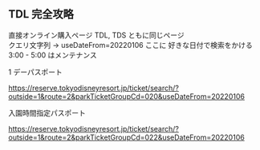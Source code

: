 ## TDL 完全攻略

直接オンライン購入ページ TDL, TDS ともに同じページ <br> クエリ文字列 -> useDateFrom=20220106 ここに
好きな日付で検索をかける 3:00 - 5:00 はメンテナンス

1 デーパスポート

https://reserve.tokyodisneyresort.jp/ticket/search/?outside=1&route=2&parkTicketGroupCd=020&useDateFrom=20220106

入園時間指定パスポート

https://reserve.tokyodisneyresort.jp/ticket/search/?outside=1&route=2&parkTicketGroupCd=022&useDateFrom=20220106

